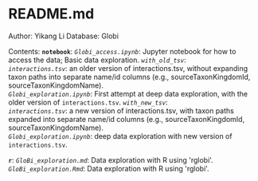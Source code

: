 # README.md

Author: Yikang Li
Database: Globi

Contents:
**`notebook`**: 
*`Globi_access.ipynb`*: Jupyter notebook for how to access the data; Basic data exploration.
*`with_old_tsv`*:  
   *`interactions.tsv`*: an older version of interactions.tsv, without expanding taxon paths into separate name/id columns (e.g., sourceTaxonKingdomId, sourceTaxonKingdomName).   
   *`Globi_exploration.ipynb`*: First attempt at deep data exploration, with the older version of `interactions.tsv`.
*`with_new_tsv`*:  
   *`interactions.tsv`*: a new version of interactions.tsv, with taxon paths expanded into separate name/id columns (e.g., sourceTaxonKingdomId, sourceTaxonKingdomName).   
   *`Globi_exploration.ipynb`*: deep data exploration with new version of `interactions.tsv`.

**`r`**: 
*`GloBi_exploration.md`*: Data exploration with R using 'rglobi'.
*`GloBi_exploration.Rmd`*: Data exploration with R using 'rglobi'.


